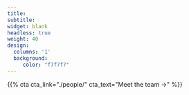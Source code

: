 ```yaml
---
title:
subtitle:
widget: blank
headless: true
weight: 40
design:
  columns: '1'
  background:
     color: "f7f7f7"
---
```




{{% cta cta_link="./people/" cta_text="Meet the team →" %}}

